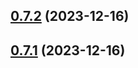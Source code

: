 ## [0.7.2](https://github.com/yeager-eren/rango-client/compare/provider-mytonwallet@0.7.1-next.68...provider-mytonwallet@0.7.2) (2023-12-16)



## [0.7.1](https://github.com/yeager-eren/rango-client/compare/provider-mytonwallet@0.8.0...provider-mytonwallet@0.7.1) (2023-12-16)



